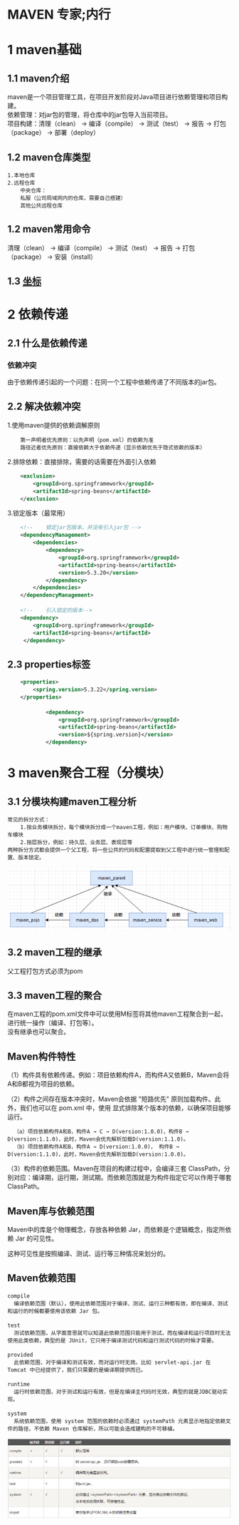 # MAVEN 专家;内行
# 1 maven基础
## 1.1 maven介绍
maven是一个项目管理工具，在项目开发阶段对Java项目进行依赖管理和项目构建。  
依赖管理：对jar包的管理，将仓库中的jar包导入当前项目。  
项目构建：清理（clean） -> 编译（compile） -> 测试（test） -> 报告 -> 打包（package） -> 部署（deploy）

## 1.2 maven仓库类型
    1.本地仓库
    2.远程仓库
        中央仓库：
        私服（公司局域网内的仓库，需要自己搭建）
        其他公共远程仓库


## 1.2 maven常用命令
清理（clean） -> 编译（compile） -> 测试（test） -> 报告 -> 打包（package） -> 安装（install）
      
## 1.3 [坐标](pom.xml)


# 2 依赖传递
## 2.1 什么是依赖传递

### 依赖冲突
由于依赖传递引起的一个问题：在同一个工程中依赖传递了不同版本的jar包。

## 2.2 解决依赖冲突
1.使用maven提供的依赖调解原则

        第一声明者优先原则：以先声明（pom.xml）的依赖为准
        路径近者优先原则：直接依赖大于依赖传递（显示依赖优先于隐式依赖的版本）
        
2.排除依赖：直接排除，需要的话需要在外面引入依赖

```xml
    <exclusion>
        <groupId>org.springframework</groupId>
        <artifactId>spring-beans</artifactId>
    </exclusion>
```
                        
3.锁定版本（最常用）

```xml
    <!--    锁定jar包版本，并没有引入jar包 -->
    <dependencyManagement>
        <dependencies>
            <dependency>
                <groupId>org.springframework</groupId>
                <artifactId>spring-beans</artifactId>
                <version>5.3.20</version>
            </dependency>
        </dependencies>
    </dependencyManagement>
    
    <!--    引入锁定的版本-->
    <dependency>
        <groupId>org.springframework</groupId>
        <artifactId>spring-beans</artifactId>
     </dependency>
```

## 2.3 properties标签

```xml
    <properties>
        <spring.version>5.3.22</spring.version>
    </properties>

            <dependency>
                <groupId>org.springframework</groupId>
                <artifactId>spring-beans</artifactId>
                <version>${spring.version}</version>
            </dependency>

```

# 3 maven聚合工程（分模块）

## 3.1 分模块构建maven工程分析
    常见的拆分方式：  
        1.按业务模块拆分，每个模块拆分成一个maven工程，例如：用户模块、订单模块、购物车模块  
        2.按层拆分，例如：持久层、业务层、表现层等  
    两种拆分方式都会提供一个父工程，将一些公共的代码和配置提取到父工程中进行统一管理和配置、版本锁定。
    
![alt maven分模块构建工程](images\maven分模块构建工程.png "maven分模块构建工程")
    
## 3.2 maven工程的继承
父工程打包方式必须为pom

## 3.3 maven工程的聚合
在maven工程的pom.xml文件中可以使用M<modules>标签将其他maven工程聚合到一起，进行统一操作（编译、打包等）。  
没有继承也可以聚合。



      
        
## Maven构件特性

  （1）构件具有依赖传递。例如：项目依赖构件A，而构件A又依赖B，Maven会将A和B都视为项目的依赖。

  （2）构件之间存在版本冲突时，Maven会依据 "短路优先" 原则加载构件。此外，我们也可以在 pom.xml 中，使用 <exclusions></exclusions>显式排除某个版本的依赖，以确保项目能够运行。

      （a）项目依赖构件A和B，构件A → C → D(version:1.0.0)，构件B → D(version:1.1.0)，此时，Maven会优先解析加载D(version:1.1.0)。
      （b）项目依赖构件A和B，构件A → D(version:1.0.0)， 构件B → D(version:1.1.0)，此时，Maven会优先解析加载D(version:1.0.0)。

  （3）构件的依赖范围。Maven在项目的构建过程中，会编译三套 ClassPath，分别对应：编译期，运行期，测试期。而依赖范围就是为构件指定它可以作用于哪套 ClassPath。

## Maven库与依赖范围

Maven中的库是个物理概念，存放各种依赖 Jar，而依赖是个逻辑概念，指定所依赖 Jar 的可见性。

这种可见性是按照编译、测试、运行等三种情况来划分的。
## Maven依赖范围

    compile
      编译依赖范围（默认），使用此依赖范围对于编译、测试、运行三种都有效，即在编译、测试和运行的时候都要使用该依赖 Jar 包。

    test
      测试依赖范围，从字面意思就可以知道此依赖范围只能用于测试，而在编译和运行项目时无法使用此类依赖，典型的是 JUnit，它只用于编译测试代码和运行测试代码的时候才需要。

    provided
      此依赖范围，对于编译和测试有效，而对运行时无效。比如 servlet-api.jar 在 Tomcat 中已经提供了，我们只需要的是编译期提供而已。

    runtime
      运行时依赖范围，对于测试和运行有效，但是在编译主代码时无效，典型的就是JDBC驱动实现。

    system
      系统依赖范围，使用 system 范围的依赖时必须通过 systemPath 元素显示地指定依赖文件的路径，不依赖 Maven 仓库解析，所以可能会造成建构的不可移植。

![alt maven依赖](images\maven依赖.png "maven依赖")